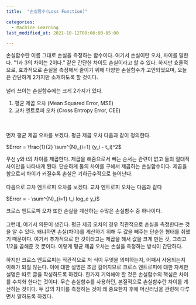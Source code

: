 ```yaml
---
title:  "손실함수(Loss Function)"

categories:
  - Machine Learning 
last_modified_at: 2021-10-12T08:06:00-05:00

---
```



손실함수란 이름 그대로 손실을 측정하는 함수이다.
여기서 손실이란 오차, 차이를 말한다.
"1과 3의 차이는 2이다." 같은 간단한 차이도 손실이라고 할 수 있다.
하지만 효율적으로, 효과적으로 손실을 측정해서 줄이기 위해 다양한 손실함수가 고안되었으며,
오늘은 간단하게 2가지만 소개하도록 할 것이다.
<br/>
<br/>
널리 쓰이는 손실함수에는 크게 2가지가 있다.
1. 평균 제곱 오차 (Mean Squared Error, MSE)
2. 교차 엔트로피 오차 (Cross Entropy Error, CEE)
<br/>
<br/>
먼저 평균 제곱 오차를 보겠다.
평균 제곱 오차 다음과 같이 정의한다.

$Error = \frac{1}{2} \sum^{N}_{i=1} (y_i - t_i)^2$

우선 y와 t의 차이를 제곱한다.
제곱을 해줌으로서 빼는 순서는 관련이 없고 둘의 절대적 차이만을 나타내게 된다.
단순하게 둘의 차이를 구해서 제곱하는 손실함수이다.
제곱을 함으로서 차이가 커질수록 손실은 기하급수적으로 늘어난다.
<br/>
<br/>
다음으로 교차 엔트로피 오차를 보겠다.
교차 엔트로피 오차는 다음과 같다

$Error = - \sum^{N}_{i=1} t_i log_e y_i$

크로스 엔트로피 오차 또한 손실을 계산하는 수많은 손실함수 중 하나이다.
<br/>
<br/>
그런데, 여기서 의문이 생긴다.
평균 제곱 오차의 경우 직관적으로 손실을 측정한다는 것을 알 수 있다.
왜냐하면 손실(차이)를 계산하기 위해 두 값을 빼주는 단순한 형태를 취했기 때문이다.
여기서 추가적으로 한 것이라고는 제곱을 해서 값을 크게 만든 것,
그리고 1/2을 곱해준 것 뿐이다.
이렇게 평균 제곱 오차는 손실을 측정하는 방식이 간단하다.
<br/>
<br/>
하지만 크로스 엔트로피는 직관적으로 저 식이 무엇을 의미하는지, 어째서 사용되는지 이해가 되질 않는다.
이에 대한 설명은 조금 길어지므로 크로스 엔트로피에 대한 자세한 설명은 따로 글을 작성하도록 하겠다.
한가지 기억해야 할 것은 손실함수의 핵심은 차이를 수치화 한다는 것이다.
무슨 손실함수를 사용하던, 본질적으로 손실함수란 차이를 계산하는 것이다.
두 값의 차이를 측정하는 것이 왜 중요한지 후에 머신러닝을 관련해 다루면서 말하도록 하겠다.
